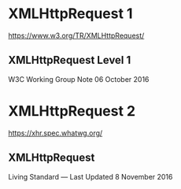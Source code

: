 # XMLHttpRequest 1

https://www.w3.org/TR/XMLHttpRequest/

## XMLHttpRequest Level 1  
W3C Working Group Note 06 October 2016  



# XMLHttpRequest 2

https://xhr.spec.whatwg.org/

## XMLHttpRequest  
Living Standard — Last Updated 8 November 2016  
